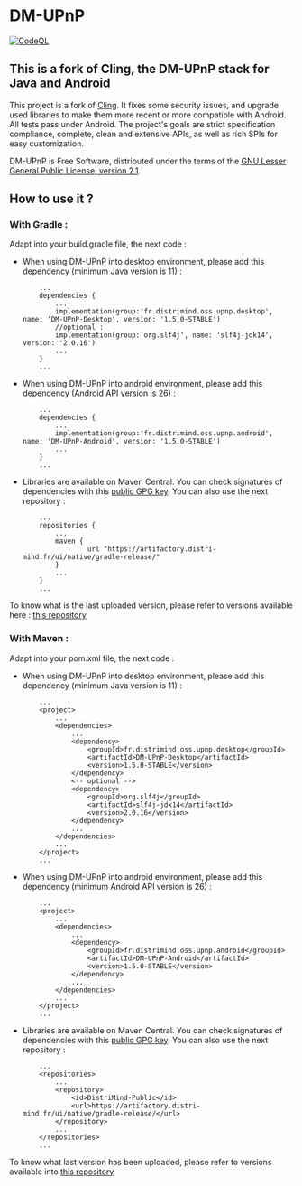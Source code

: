 DM-UPnP
====

[![CodeQL](https://github.com/JasonMahdjoub/DM-UPnP/actions/workflows/codeql-analysis.yml/badge.svg)](https://github.com/JasonMahdjoub/DM-UPnP/actions/workflows/codeql-analysis.yml)

This is a fork of Cling, the DM-UPnP stack for Java and Android
------------------------------------------------------------

This project is a fork of [Cling](https://github.com/4thline/cling). It fixes some security issues, and upgrade used libraries to make them more recent or more compatible with Android.
All tests pass under Android.
The project's goals are strict specification compliance, complete, clean and extensive APIs, as well as rich SPIs for easy customization.

DM-UPnP is Free Software, distributed under the terms of the [GNU Lesser General Public License, version 2.1](https://www.gnu.org/licenses/lgpl-2.1.html).

How to use it ?
---------------
### With Gradle :

Adapt into your build.gradle file, the next code :

 - When using DM-UPnP into desktop environment, please add this dependency (minimum Java version is 11) :
    ```
	    ...
	    dependencies {
		    ...
		    implementation(group:'fr.distrimind.oss.upnp.desktop', name: 'DM-UPnP-Desktop', version: '1.5.0-STABLE')
		    //optional :
		    implementation(group:'org.slf4j', name: 'slf4j-jdk14', version: '2.0.16')
		    ...
	    }
	    ...
    ```

 - When using DM-UPnP into android environment, please add this dependency (Android API version is 26) :

    ```
	    ...
	    dependencies {
		    ...
		    implementation(group:'fr.distrimind.oss.upnp.android', name: 'DM-UPnP-Android', version: '1.5.0-STABLE')
		    ...
	    }
	    ...
    ```

 - Libraries are available on Maven Central. You can check signatures of dependencies with this [public GPG key](key-2023-10-09.pub). You can also use the next repository : 
    ```
        ...
        repositories {
            ...
            maven {
                    url "https://artifactory.distri-mind.fr/ui/native/gradle-release/"
            }
            ...
        }
        ...
    ```

To know what is the last uploaded version, please refer to versions available here : [this repository](https://artifactory.distri-mind.fr/ui/native/DistriMind-Public/fr/distrimind/oss/upnp/)
### With Maven :
Adapt into your pom.xml file, the next code :
 - When using DM-UPnP into desktop environment, please add this dependency (minimum Java version is 11) :
    ```
        ...
        <project>
            ...
            <dependencies>
                ...
                <dependency>
                    <groupId>fr.distrimind.oss.upnp.desktop</groupId>
                    <artifactId>DM-UPnP-Desktop</artifactId>
                    <version>1.5.0-STABLE</version>
                </dependency>
                <-- optional -->
                <dependency>
                    <groupId>org.slf4j</groupId>
                    <artifactId>slf4j-jdk14</artifactId>
                    <version>2.0.16</version>
                </dependency>   
                ...
            </dependencies>
            ...
        </project>
        ...
    ```
   
 - When using DM-UPnP into android environment, please add this dependency (minimum Android API version is 26) :
    ```
        ...
        <project>
            ...
            <dependencies>
                ...
                <dependency>
                    <groupId>fr.distrimind.oss.upnp.android</groupId>
                    <artifactId>DM-UPnP-Android</artifactId>
                    <version>1.5.0-STABLE</version>
                </dependency>
                ...
            </dependencies>
            ...
        </project>
        ...
    ```
   
 - Libraries are available on Maven Central. You can check signatures of dependencies with this [public GPG key](key-2023-10-09.pub). You can also use the next repository : 
    ```
        ...
        <repositories>
            ...
            <repository>
                <id>DistriMind-Public</id>
                <url>https://artifactory.distri-mind.fr/ui/native/gradle-release/</url>
            </repository>
            ...
        </repositories>
        ...		
    ```
To know what last version has been uploaded, please refer to versions available into [this repository](https://artifactory.distri-mind.fr/ui/native/DistriMind-Public/fr/distrimind/oss/upnp/)


